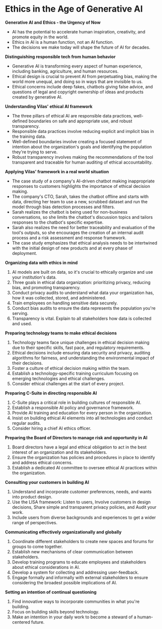 # Ethics in the Age of Generative AI

**Generative AI and Ethics - the Urgency of Now**
- AI has the potential to accelerate human inspiration, creativity, and promote equity in the world.
- Ethics in AI is a human function, not an AI function.
- The decisions we make today will shape the future of AI for decades.

**Distinguishing responsible tech from human behavior**
- Generative AI is transforming every aspect of human experience, including banking, agriculture, and human resources.
- Ethical design is crucial to prevent AI from perpetuating bias, making the world more unequal, and doing so in ways that are invisible to us.
- Ethical concerns include deep fakes, chatbots giving false advice, and questions of legal and copyright ownership of ideas and products created by generative AI.

**Understanding Vilas' ethical AI framework**
- The three pillars of ethical AI are responsible data practices, well-defined boundaries on safe and appropriate use, and robust transparency.
- Responsible data practices involve reducing explicit and implicit bias in the training data.
- Well-defined boundaries involve creating a focused statement of intention about the organization's goals and identifying the population they're trying to serve.
- Robust transparency involves making the recommendations of the tool transparent and traceable for human auditing of ethical accountability.

**Applying Vilas' framework in a real world situation**
- The case study of a company's AI-driven chatbot making inappropriate responses to customers highlights the importance of ethical decision making.
- The company's CTO, Sarah, takes the chatbot offline and starts with data, directing her team to use a new, scrubbed dataset and run the model through bias detection processes and filters.
- Sarah realizes the chatbot is being used for non-business conversations, so she limits the chatbot's discussion topics and tailors responses to the chatbot's specific expertise.
- Sarah also realizes the need for better traceability and evaluation of the tool's outputs, so she encourages the creation of an internal audit process and a risk assessment and response framework.
- The case study emphasizes that ethical analysis needs to be intertwined with the initial design of new products and at every phase of deployment.

**Organizing data with ethics in mind**
1. AI models are built on data, so it's crucial to ethically organize and use your institution's data.
2. Three goals in ethical data organization: prioritizing privacy, reducing bias, and promoting transparency.
3. Conduct privacy audits to understand what data your organization has, how it was collected, stored, and administered.
4. Train employees on handling sensitive data securely.
5. Conduct bias audits to ensure the data represents the population you're serving.
6. Transparency is vital. Explain to all stakeholders how data is collected and used.

**Preparing technology teams to make ethical decisions**
1. Technology teams face unique challenges in ethical decision making due to their specific skills, fast pace, and regulatory requirements.
2. Ethical decisions include ensuring data security and privacy, auditing algorithms for fairness, and understanding the environmental impact of their decisions.
3. Foster a culture of ethical decision making within the team.
4. Establish a technology-specific training curriculum focusing on emerging technologies and ethical challenges.
5. Consider ethical challenges at the start of every project.

**Preparing C-Suite in directing responsible AI**
1. C-Suite plays a critical role in building cultures of responsible AI.
2. Establish a responsible AI policy and governance framework.
3. Provide AI training and education for every person in the organization.
4. Insist on building ethical AI elements into all technologies and conduct regular audits.
5. Consider hiring a chief AI ethics officer.

**Preparing the Board of Directors to manage risk and opportunity in AI**
1. Board directors have a legal and ethical obligation to act in the best interest of an organization and its stakeholders.
2. Ensure the organization has policies and procedures in place to identify and address ethical concerns.
3. Establish a dedicated AI committee to oversee ethical AI practices within the organization.

**Consulting your customers in building AI**
1. Understand and incorporate customer preferences, needs, and wants into product design.
2. Use the LISA framework: Listen to users, Involve customers in design decisions, Share simple and transparent privacy policies, and Audit your work.
3. Include users from diverse backgrounds and experiences to get a wider range of perspectives.

**Communicating effectively organizationally and globally**
1. Coordinate different stakeholders to create new spaces and forums for groups to come together.
2. Establish new mechanisms of clear communication between stakeholders.
3. Develop training programs to educate employees and stakeholders about ethical considerations in AI.
4. Develop a system for collecting and addressing user-feedback.
5. Engage formally and informally with external stakeholders to ensure considering the broadest possible implications of AI.

**Setting an intention of continual questioning**
1. Find innovative ways to incorporate communities in what you're building.
2. Focus on building skills beyond technology.
3. Make an intention in your daily work to become a steward of a human-centered future.